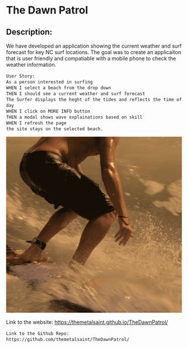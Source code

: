 # The Dawn Patrol


## Description:
We have developed an application showing the current weather and surf forecast for key NC surf locations. The goal was to create an applicaiton that is user friendly and compatiable with a mobile phone to check the weather information.



```
User Story:
As a person interested in surfing
WHEN I select a beach from the drop down
THEN I should see a current weather and surf forecast
The Surfer displays the heght of the tides and reflects the time of day
WHEN I click on MORE INFO button
THEN a modal shows wave explainations based on skill
WHEN I refresh the page
the site stays on the selected beach.
```

![Surfing](surfing.gif)


Link to the website:
https://themetalsaint.github.io/TheDawnPatrol/
```
Link to the Github Repo: 
https://github.com/themetalsaint/TheDawnPatrol/
```

